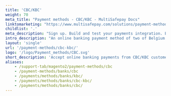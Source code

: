 ```yaml
---
title: 'CBC/KBC'
weight: 70
meta_title: "Payment methods - CBC/KBC - MultiSafepay Docs"
linktomarketing: "https://www.multisafepay.com/solutions/payment-methods/kbccbc"
childlist: '.'
meta_description: "Sign up. Build and test your payments integration. Explore our products and services. Use our API reference, SDKs, and wrappers. Get support."
intro_description: "An online banking payment method of two of Belgium's largest banks: CBC which serves the French speaking population, and KBC which serves the Dutch-speaking population."
layout: 'single'
url: '/payment-methods/cbc-kbc/'
logo: '/logo/Payment_methods/CBC.svg'
short_description: 'Accept online banking payments from CBC/KBC customers in Belgium.'
aliases:
    - /support-tab/magento2/payment-methods/cbc
    - /payment-methods/banks/cbc
    - /payments/methods/banks/kbc/
    - /payments/methods/banks/cbc-kbc/
    - /payments/methods/banks/cbc/
---
```

